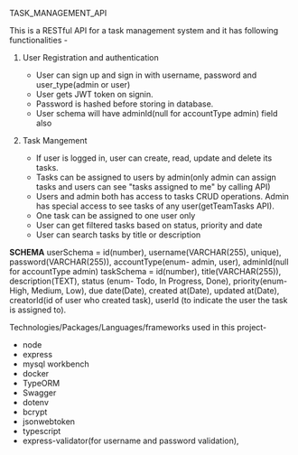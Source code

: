 TASK_MANAGEMENT_API

This is a RESTful API for a task management system and it has following functionalities - 

1. User Registration and authentication
   * User can sign up and sign in with username, password and user_type(admin or user)
   * User gets JWT token on signin.
   * Password is hashed before storing in database.
   * User schema will have adminId(null for accountType admin) field also

2. Task Mangement
   * If user is logged in, user can create, read, update and delete its tasks.
   * Tasks can be assigned to users by admin(only admin can assign tasks and users can see "tasks assigned to me" by calling API)
   * Users and admin both has access to tasks CRUD operations. Admin has special access to see tasks of any user(getTeamTasks API).
   * One task can be assigned to one user only
   * User can get filtered tasks based on status, priority and date
   * User can search tasks by title or description
     
**SCHEMA**
userSchema = id(number), username(VARCHAR(255), unique), password(VARCHAR(255)), accountType(enum- admin, user), adminId(null for accountType admin)
taskSchema = id(number), title(VARCHAR(255)), description(TEXT), status (enum- Todo, In Progress, Done), priority(enum- High, Medium, Low), due date(Date), created at(Date), updated 
at(Date), creatorId(id of user who created task), userId (to indicate the user the task is assigned to).

Technologies/Packages/Languages/frameworks used in this project-
- node
- express
- mysql workbench
- docker
- TypeORM
- Swagger
- dotenv
- bcrypt
- jsonwebtoken
- typescript
- express-validator(for username and password validation),


